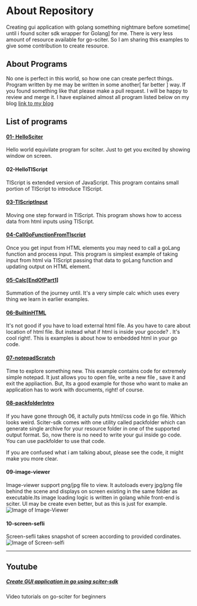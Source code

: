 # About Repository

Creating gui application with golang something nightmare before sometime[ until i found sciter sdk wrapper for Golang] for me.  There is very less amount of resource available for go-sciter. So I am sharing this examples to give some contribution to create resource.

## About Programs

No one is perfect in this world, so how one can create perfect things. Program written by me may be written in some another[ far better ] way. If you found something like that please make a pull request. I will be happy to review and merge it.
I have explained almost all program listed below on my blog  [ link to my blog ](https://www.mchampaneri.in)

## List of programs 

#### [01- HelloSciter](https://www.mchampaneri.in/2018/07/hello-sciter-program.html)
Hello world equivilate program for sciter. Just to get you excited by showing window on screen.

#### 02-HelloTIScript
TIScript is  extended version of JavaScript. This program contains small portion of TIScript to introduce TIScript. 

#### [03-TIScriptInput]((https://www.mchampaneri.in/2018/07/first-program-with-tiscript-and-sciter.html))
Moving one step forward in TIScript. This program shows how to access data from html inputs using TIScript.

#### [04-CallGoFunctionFromTIscript](https://www.mchampaneri.in/2018/07/process-input-grabed-from-tiscript-in.html)
Once you get input from HTML elements you may need to call a goLang function and process input. This program is simplest example of taking input from html via TIScript passing that data to goLang function and updating output on HTML element.

#### [05-Calc[EndOfPart1]](https://www.mchampaneri.in/2018/07/simple-calc-using-golang-and-sciter-sdk.html)
Summation of the journey until.  It's a very simple calc which uses every thing we learn in earlier examples.

#### [06-BuiltinHTML](https://www.mchampaneri.in/2018/07/embed-gui-inside-your-go-code.html)
It's not good if you have to load external html file. As you have to care about location of html file. But instead what if html is inside your gocode? . It's cool right!. This is examples is about how to embedded html in your go code.

#### [07-notepadScratch](https://www.mchampaneri.in/2018/07/simple-documnet-based-appliaction-with.html)
Time to explore something new. This example contains code for extremely simple notepad. It just allows you to open file, write a new file , save it and exit the appliaction. But, Its a good example for those who want to make an application has to work with documents, right! of course.

#### [08-packfolderIntro](https://www.mchampaneri.in/2018/08/use-packfolder-to-archive-your-resource.html)
If you have gone through 06, it actully puts html/css code in go file. Which looks weird. Sciter-sdk comes with one utility called packfolder which can generate single archive for your resource folder in one of the supported output format. So, now there is no need to write your gui inside go code. You can use packfolder to use that code. 

If you are confused what i am talking about, please see the code, it might make you more clear.

#### 09-image-viewer
Image-viewer support png/jpg file to view. It autoloads every jpg/png file behind the scene and displays on screen existing in the same folder as executable.Its image loading logic is written in golang while front-end is sciter.  UI may be create even better, but as this is just for example. 
![Image of Image-Viewer](https://github.com/mchampaneri/go-sciter-example/blob/master/09-image-viewer/image-viewer.png)
 

#### 10-screen-sefli
Screen-sefli takes snapshot of screen according to provided cordinates.
![Image of Screen-selfi](https://github.com/mchampaneri/go-sciter-example/blob/master/10-screen-selfi/selfi-sefli.png)

-----

## Youtube

##### [Create GUI application in go using sciter-sdk](https://www.youtube.com/playlist?list=PLub5C2vM5SjKvkbFfposhyg1V2gpXnviM)
Video tutorials on go-sciter for beginners
